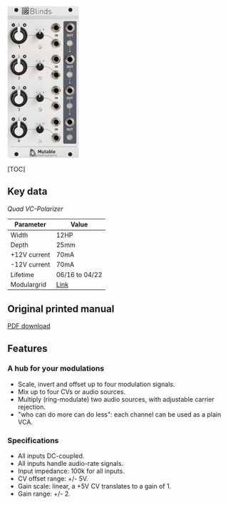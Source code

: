 ![](images/front_small.jpg)

[TOC]

## Key data

*Quad VC-Polarizer*

Parameter    | Value
-------------|------
Width        | 12HP
Depth        | 25mm
+12V current | 70mA
-12V current | 70mA
Lifetime     | 06/16 to 04/22
Modulargrid  | [Link](https://www.modulargrid.net/e/mutable-instruments-blinds)

## Original printed manual

[PDF download](downloads/blinds_quickstart.pdf)

## Features


### A hub for your modulations

* Scale, invert and offset up to four modulation signals.
* Mix up to four CVs or audio sources.
* Multiply (ring-modulate) two audio sources, with adjustable carrier rejection.
* "who can do more can do less": each channel can be used as a plain VCA.


### Specifications

* All inputs DC-coupled.
* All inputs handle audio-rate signals.
* Input impedance: 100k for all inputs.
* CV offset range: +/- 5V.
* Gain scale: linear, a +5V CV translates to a gain of 1.
* Gain range: +/- 2.
